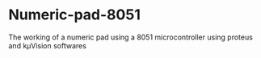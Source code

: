 # Numeric-pad-8051
The working of a numeric pad using a 8051 microcontroller
using proteus and kμVision softwares
